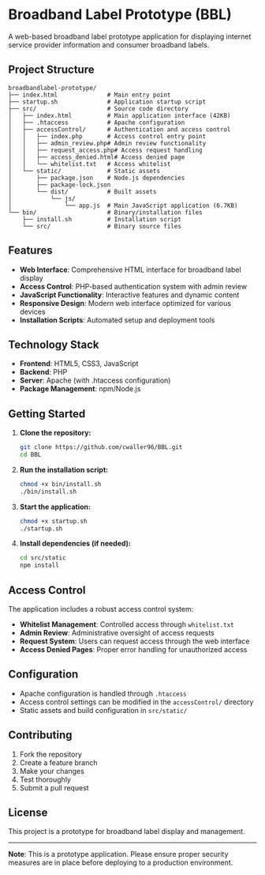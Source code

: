# Broadband Label Prototype (BBL)

A web-based broadband label prototype application for displaying internet service provider information and consumer broadband labels.

## Project Structure

```
broadbandlabel-prototype/
├── index.html              # Main entry point
├── startup.sh              # Application startup script
├── src/                    # Source code directory
│   ├── index.html          # Main application interface (42KB)
│   ├── .htaccess           # Apache configuration
│   ├── accessControl/      # Authentication and access control
│   │   ├── index.php       # Access control entry point
│   │   ├── admin_review.php# Admin review functionality
│   │   ├── request_access.php# Access request handling
│   │   ├── access_denied.html# Access denied page
│   │   └── whitelist.txt   # Access whitelist
│   └── static/             # Static assets
│       ├── package.json    # Node.js dependencies
│       ├── package-lock.json
│       └── dist/           # Built assets
│           └── js/
│               └── app.js  # Main JavaScript application (6.7KB)
└── bin/                    # Binary/installation files
    ├── install.sh          # Installation script
    └── src/                # Binary source files
```

## Features

- **Web Interface**: Comprehensive HTML interface for broadband label display
- **Access Control**: PHP-based authentication system with admin review
- **JavaScript Functionality**: Interactive features and dynamic content
- **Responsive Design**: Modern web interface optimized for various devices
- **Installation Scripts**: Automated setup and deployment tools

## Technology Stack

- **Frontend**: HTML5, CSS3, JavaScript
- **Backend**: PHP
- **Server**: Apache (with .htaccess configuration)
- **Package Management**: npm/Node.js

## Getting Started

1. **Clone the repository:**
   ```bash
   git clone https://github.com/cwaller96/BBL.git
   cd BBL
   ```

2. **Run the installation script:**
   ```bash
   chmod +x bin/install.sh
   ./bin/install.sh
   ```

3. **Start the application:**
   ```bash
   chmod +x startup.sh
   ./startup.sh
   ```

4. **Install dependencies (if needed):**
   ```bash
   cd src/static
   npm install
   ```

## Access Control

The application includes a robust access control system:

- **Whitelist Management**: Controlled access through `whitelist.txt`
- **Admin Review**: Administrative oversight of access requests
- **Request System**: Users can request access through the web interface
- **Access Denied Pages**: Proper error handling for unauthorized access

## Configuration

- Apache configuration is handled through `.htaccess`
- Access control settings can be modified in the `accessControl/` directory
- Static assets and build configuration in `src/static/`

## Contributing

1. Fork the repository
2. Create a feature branch
3. Make your changes
4. Test thoroughly
5. Submit a pull request

## License

This project is a prototype for broadband label display and management.

---

**Note**: This is a prototype application. Please ensure proper security measures are in place before deploying to a production environment. 